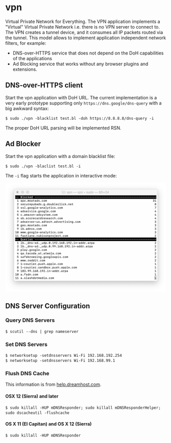 # vpn

Virtual Private Network for Everything. The VPN application implements
a "Virtual" Virtual Private Network i.e. there is no VPN server to
connect to. The VPN creates a tunnel device, and it consumes all IP
packets routed via the tunnel. This model allows to implement
application independent network filters, for example:

 * DNS-over-HTTPS service that does not depend on the DoH capabilities of the applications
 * Ad Blocking service that works without any browser plugins and extensions.

## DNS-over-HTTPS client

Start the vpn application with DoH URL. The current implementation is
a very early prototype supporting only `https://dns.google/dns-query`
with a big awkward syntax:

    $ sudo ./vpn -blacklist test.bl -doh https://8.8.8.8/dns-query -i

The proper DoH URL parsing will be implemented RSN.

## Ad Blocker

Start the vpn application with a domain blacklist file:

    $ sudo ./vpn -blaclist test.bl -i

The `-i` flag starts the application in interactive mode:

![Interactive ad blocker](adblock.png)

## DNS Server Configuration

### Query DNS Servers

    $ scutil --dns | grep nameserver

### Set DNS Servers

    $ networksetup -setdnsservers Wi-Fi 192.168.192.254
    $ networksetup -setdnsservers Wi-Fi 192.168.99.1

### Flush DNS Cache

This information is from [help.dreamhost.com](https://help.dreamhost.com/hc/en-us/articles/214981288-Flushing-your-DNS-cache-in-Mac-OS-X-and-Linux).

#### OSX 12 (Sierra) and later

    $ sudo killall -HUP mDNSResponder; sudo killall mDNSResponderHelper; sudo dscacheutil -flushcache

#### OS X 11 (El Capitan) and OS X 12 (Sierra)

    $ sudo killall -HUP mDNSResponder

